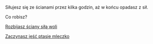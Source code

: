 Siłujesz się ze ścianami przez kilka godzin, aż w końcu opadasz z sił.

Co robisz?

[Rozbijasz ściany siłą woli](wola/wola.md)

[Zaczynasz jeść ptasie mleczko](jedzenie/jedzenie.md)

